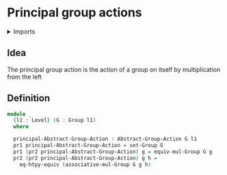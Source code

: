 # Principal group actions

<details><summary>Imports</summary>
```agda
module group-theory.principal-group-actions where
open import foundation.dependent-pair-types
open import foundation.equivalence-extensionality
open import foundation.universe-levels
open import group-theory.group-actions
open import group-theory.groups
```
</details>

## Idea

The principal group action is the action of a group on itself by multiplication from the left

## Definition

```agda
module _
  {l1 : Level} (G : Group l1)
  where

  principal-Abstract-Group-Action : Abstract-Group-Action G l1
  pr1 principal-Abstract-Group-Action = set-Group G
  pr1 (pr2 principal-Abstract-Group-Action) g = equiv-mul-Group G g
  pr2 (pr2 principal-Abstract-Group-Action) g h =
    eq-htpy-equiv (associative-mul-Group G g h)
```

